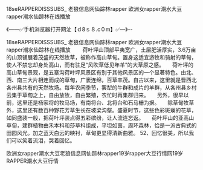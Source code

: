 18seRAPPERDISSSUBS_
老狼信息网仙踪林rapper
欧洲女rapper潮水大豆
rapper潮水仙踪林在线播放


《——✅手机浏览器打开网沚【ｄ8ｓ８.c０m】✅—》--

18seRAPPERDISSSUBS_
老狼信息网仙踪林rapper
欧洲女rapper潮水大豆
rapper潮水仙踪林在线播放
　　荷叶坪山顶部平夷宽广，土层肥活厚实，3.6万亩的山顶铺展着茂盛的天然牧草，被称作高山草甸。置身这适宜游牧和骑射的草甸，使人不禁忘却身处高山，而有驻足“风吹草低见年羊”的大草原之感。　　荷叶坪的高山草甸景观，是五寨沟荷叶坪风景区有别于其他风景区的一个显著特色。由北、西、南三大片相连而成的草甸，广袤连绵，百草丰茂。自古以来，这里就是晋西北各州县共有的天然牧场。每年农闲季节，罢犁的牛群和成片的羊群，从各州县乡村云集于草甸之上，自由放牧，自由繁殖，农忙时再集群归来。　　另外，很早以前，这里还是杨家将的牧马场，有南将台、北将台和石马栅为据。　　除草甸牧草外，这里还有数百种野花芳草生长在坡梁沟壑。盛夏时节，这些色彩斑斓的花草，如同盛装一般，把荷叶坪装点得五彩缤纷，让人流连忘返。　　荷叶坪山的亚高山草甸，建群植物由禾本科和莎草科组成，平坦如茵，周环森林，恰是一派古典式的田园风光。加之蓝天白云的映衬，草甸更显得清新曲雅。
	52、回忆很美，所以我们可以笑着流泪，哭着回忆。





欧洲女rapper潮水大豆老狼信息网仙踪林rapper19岁rapper大豆行情网19岁RAPPER潮水大豆行情
